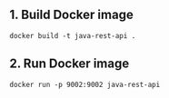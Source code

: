 ## 1. Build Docker image
```commandline
docker build -t java-rest-api .
```

## 2. Run Docker image
```commandline
docker run -p 9002:9002 java-rest-api
```